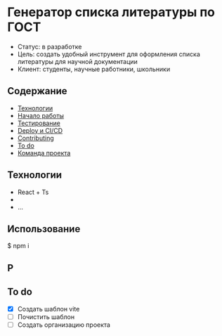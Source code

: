 # Генератор списка литературы по ГОСТ
- Статус: в разработке
- Цель: создать удобный инструмент для оформления списка литературы для научной документации
- Клиент: студенты, научные работники, школьники

## Содержание
- [Технологии](#технологии)
- [Начало работы](#начало-работы)
- [Тестирование](#тестирование)
- [Deploy и CI/CD](#deploy-и-ci/cd)
- [Contributing](#contributing)
- [To do](#to-do)
- [Команда проекта](#команда-проекта)

## Технологии
- React + Ts
- 
- ...

## Использование
$ npm i 

## Р

## To do
- [x] Создать шаблон vite
- [ ] Почистить шаблон
- [ ] Создать организацию проекта
